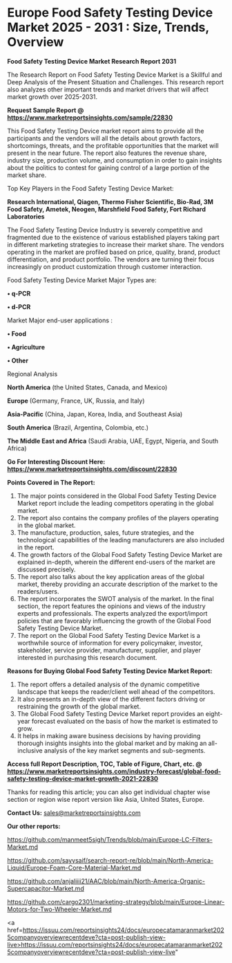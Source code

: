 # Europe Food Safety Testing Device Market 2025 - 2031 : Size, Trends, Overview

<strong>Food Safety Testing Device Market Research Report 2031</strong>

The Research Report on Food Safety Testing Device Market is a Skillful and Deep Analysis of the Present Situation and Challenges. This research report also analyzes other important trends and market drivers that will affect market growth over 2025-2031.

<strong>Request Sample Report @ <a href=https://www.marketreportsinsights.com/sample/22830>https://www.marketreportsinsights.com/sample/22830</a></strong>

This Food Safety Testing Device market report aims to provide all the participants and the vendors will all the details about growth factors, shortcomings, threats, and the profitable opportunities that the market will present in the near future. The report also features the revenue share, industry size, production volume, and consumption in order to gain insights about the politics to contest for gaining control of a large portion of the market share.

Top Key Players in the Food Safety Testing Device Market:

<strong>Research International, Qiagen, Thermo Fisher Scientific, Bio-Rad, 3M Food Safety, Ametek, Neogen, Marshfield Food Safety, Fort Richard Laboratories</strong>

The Food Safety Testing Device Industry is severely competitive and fragmented due to the existence of various established players taking part in different marketing strategies to increase their market share. The vendors operating in the market are profiled based on price, quality, brand, product differentiation, and product portfolio. The vendors are turning their focus increasingly on product customization through customer interaction.

Food Safety Testing Device Market Major Types are:

<strong>• q-PCR

• d-PCR</strong>

Market Major end-user applications :

<strong>• Food

• Agriculture

• Other</strong>

Regional Analysis

</u><strong><b>North America</b></strong> (the United States, Canada, and Mexico)

<strong><b>Europe </b></strong>(Germany, France, UK, Russia, and Italy)

<strong><b>Asia-Pacific</b></strong> (China, Japan, Korea, India, and Southeast Asia)

<strong><b>South America</b></strong> (Brazil, Argentina, Colombia, etc.)

<strong><b>The Middle East and Africa</b></strong> (Saudi Arabia, UAE, Egypt, Nigeria, and South Africa)

<strong>Go For Interesting Discount Here: <a href=https://www.marketreportsinsights.com/discount/22830>https://www.marketreportsinsights.com/discount/22830</a></strong>

<strong>Points Covered in The Report:</strong>
<ol>
  <li>The major points considered in the Global Food Safety Testing Device Market report include the leading competitors operating in the global market.</li>
  <li>The report also contains the company profiles of the players operating in the global market.</li>
  <li>The manufacture, production, sales, future strategies, and the technological capabilities of the leading manufacturers are also included in the report.</li>
  <li>The growth factors of the Global Food Safety Testing Device Market are explained in-depth, wherein the different end-users of the market are discussed precisely.</li>
  <li>The report also talks about the key application areas of the global market, thereby providing an accurate description of the market to the readers/users.</li>
  <li>The report incorporates the SWOT analysis of the market. In the final section, the report features the opinions and views of the industry experts and professionals. The experts analyzed the export/import policies that are favorably influencing the growth of the Global Food Safety Testing Device Market.</li>
  <li>The report on the Global Food Safety Testing Device Market is a worthwhile source of information for every policymaker, investor, stakeholder, service provider, manufacturer, supplier, and player interested in purchasing this research document.</li>
</ol>
<strong>Reasons for Buying Global Food Safety Testing Device Market Report:</strong>

<ol>
  <li>The report offers a detailed analysis of the dynamic competitive landscape that keeps the reader/client well ahead of the competitors.</li>
  <li>It also presents an in-depth view of the different factors driving or restraining the growth of the global market.</li>
  <li>The Global Food Safety Testing Device Market report provides an eight-year forecast evaluated on the basis of how the market is estimated to grow.</li>
  <li>It helps in making aware business decisions by having providing thorough insights insights into the global market and by making an all-inclusive analysis of the key market segments and sub-segments.</li>
</ol>
<strong>Access full Report Description, TOC, Table of Figure, Chart, etc. @ <a href=https://www.marketreportsinsights.com/industry-forecast/global-food-safety-testing-device-market-growth-2021-22830>https://www.marketreportsinsights.com/industry-forecast/global-food-safety-testing-device-market-growth-2021-22830</a></strong>


Thanks for reading this article; you can also get individual chapter wise section or region wise report version like Asia, United States, Europe.

<strong>Contact Us:</strong>
sales@marketreportsinsights.com

<strong>Our other reports:</strong>

<a href=https://github.com/manmeet5sigh/Trends/blob/main/Europe-LC-Filters-Market.md>https://github.com/manmeet5sigh/Trends/blob/main/Europe-LC-Filters-Market.md</a>

<a href=https://github.com/sayysaif/search-report-re/blob/main/North-America-Liquid/Europe-Foam-Core-Material-Market.md>https://github.com/sayysaif/search-report-re/blob/main/North-America-Liquid/Europe-Foam-Core-Material-Market.md</a>

<a href=https://github.com/anjaliiii21/AAC/blob/main/North-America-Organic-Supercapacitor-Market.md>https://github.com/anjaliiii21/AAC/blob/main/North-America-Organic-Supercapacitor-Market.md</a>

<a href=https://github.com/cargo2301/marketing-strategy/blob/main/Europe-Linear-Motors-for-Two-Wheeler-Market.md>https://github.com/cargo2301/marketing-strategy/blob/main/Europe-Linear-Motors-for-Two-Wheeler-Market.md</a>

<a href=https://issuu.com/reportsinsights24/docs/europecatamaranmarket2025companyoverviewrecentdeve?cta=post-publish-view-live>https://issuu.com/reportsinsights24/docs/europecatamaranmarket2025companyoverviewrecentdeve?cta=post-publish-view-live</a>"
